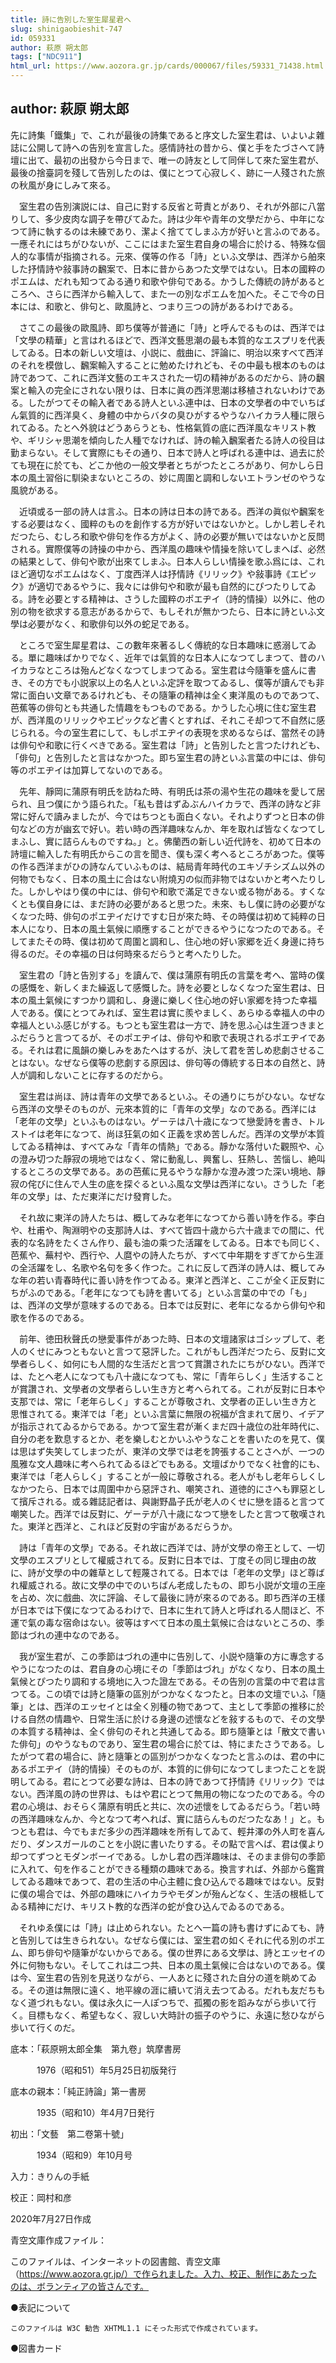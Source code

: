 ```yaml
---
title: 詩に告別した室生犀星君へ
slug: shinigaobieshit-747
id: 059331
author: 萩原 朔太郎
tags: ["NDC911"]
html_url: https://www.aozora.gr.jp/cards/000067/files/59331_71438.html
---
```


## author: 萩原 朔太郎

先に詩集「鐵集」で、これが最後の詩集であると序文した室生君は、いよいよ雜誌に公開して詩への告別を宣言した。感情詩社の昔から、僕と手をたづさへて詩壇に出て、最初の出發から今日まで、唯一の詩友として同伴して來た室生君が、最後の捨臺詞を殘して告別したのは、僕にとつて心寂しく、跡に一人殘された旅の秋風が身にしみて來る。

　室生君の告別演説には、自己に對する反省と苛責とがあり、それが外部に八當りして、多少皮肉な調子を帶びてゐた。詩は少年や青年の文學だから、中年になつて詩に執するのは未練であり、潔よく捨ててしまふ方が好いと言ふのである。一應それにはちがひないが、ここにはまた室生君自身の場合に於ける、特殊な個人的な事情が指摘される。元來、僕等の作る「詩」といふ文學は、西洋から舶來した抒情詩や敍事詩の飜案で、日本に昔からあつた文學ではない。日本の國粹のポエムは、だれも知つてゐる通り和歌や俳句である。かうした傳統の詩があるところへ、さらに西洋から輸入して、また一の別なポエムを加へた。そこで今の日本には、和歌と、俳句と、歐風詩と、つまり三つの詩があるわけである。

　さてこの最後の歐風詩、即ち僕等が普通に「詩」と呼んでるものは、西洋では「文學の精華」と言はれるほどで、西洋文藝思潮の最も本質的なエスプリを代表してゐる。日本の新しい文壇は、小説に、戲曲に、評論に、明治以來すべて西洋のそれを模倣し、飜案輸入することに勉めたけれども、その中最も根本のものは詩であつて、これに西洋文藝のエキスされた一切の精神があるのだから、詩の飜案と輸入の完全にされない限りは、日本に眞の西洋思潮は移植されないわけである。したがつてその輸入者である詩人といふ連中は、日本の文學者の中でいちばん氣質的に西洋臭く、身體の中からバタの臭ひがするやうなハイカラ人種に限られてゐる。たとへ外貌はどうあらうとも、性格氣質の底に西洋風なキリスト教や、ギリシャ思潮を傾向した人種でなければ、詩の輸入飜案者たる詩人の役目は勤まらない。そして實際にもその通り、日本で詩人と呼ばれる連中は、過去に於ても現在に於ても、どこか他の一般文學者とちがつたところがあり、何かしら日本の風土習俗に馴染まないところの、妙に周圍と調和しないエトランゼのやうな風貌がある。

　近頃或る一部の詩人は言ふ。日本の詩は日本の詩である。西洋の眞似や飜案をする必要はなく、國粹のものを創作する方が好いではないかと。しかし若しそれだつたら、むしろ和歌や俳句を作る方がよく、詩の必要が無いではないかと反問される。實際僕等の詩操の中から、西洋風の趣味や情操を除いてしまへば、必然の結果として、俳句や歌が出來てしまふ。日本人らしい情操を歌ふ爲には、これほど適切なポエムはなく、丁度西洋人は抒情詩《リリック》や敍事詩《エピック》が適切であるやうに、我々には俳句や和歌が最も自然的にぴつたりしてゐる。詩を必要とする精神は、さうした國粹のポエヂイ（詩的情操）以外に、他の別の物を欲求する意志があるからで、もしそれが無かつたら、日本に詩といふ文學は必要がなく、和歌俳句以外の蛇足である。

　ところで室生犀星君は、この數年來著るしく傳統的な日本趣味に惑溺してゐる。單に趣味ばかりでなく、近年では氣質的な日本人になつてしまつて、昔のハイカラなところは殆んどなくなつてしまつてゐる。室生君は今隨筆を盛んに書き、その方でも小説家以上の名人といふ定評を取つてゐるし、僕等が讀んでも非常に面白い文章であるけれども、その隨筆の精神は全く東洋風のものであつて、芭蕉等の俳句とも共通した情趣をもつものである。かうした心境に住む室生君が、西洋風のリリックやエピックなど書くとすれば、それこそ却つて不自然に感じられる。今の室生君にして、もしポエヂイの表現を求めるならば、當然その詩は俳句や和歌に行くべきである。室生君は「詩」と告別したと言つたけれども、「俳句」と告別したと言はなかつた。即ち室生君の詩といふ言葉の中には、俳句等のポエヂイは加算してないのである。

　先年、靜岡に蒲原有明氏を訪ねた時、有明氏は茶の湯や生花の趣味を愛して居られ、且つ僕にかう語られた。「私も昔はずゐぶんハイカラで、西洋の詩など非常に好んで讀みましたが、今ではちつとも面白くない。それよりずつと日本の俳句などの方が幽玄で好い。若い時の西洋趣味なんか、年を取れば皆なくなつてしまふし、實に詰らんものですね。」と。佛蘭西の新しい近代詩を、初めて日本の詩壇に輸入した有明氏からこの言を聞き、僕も深く考へるところがあつた。僕等の作る西洋まがひの詩なんていふものは、結局青年時代のエキゾチシズム以外の何物でもなく、日本の風土に合はない附燒刃の似而非物ではないかと考へたりした。しかしやはり僕の中には、俳句や和歌で滿足できない或る物がある。すくなくとも僕自身には、まだ詩の必要があると思つた。未來、もし僕に詩の必要がなくなつた時、俳句のポエヂイだけですむ日が來た時、その時僕は初めて純粹の日本人になり、日本の風土氣候に順應することができるやうになつたのである。そしてまたその時、僕は初めて周圍と調和し、住心地の好い家郷を近く身邊に持ち得るのだ。その幸福の日は何時來るだらうと考へたりした。

　室生君の「詩と告別する」を讀んで、僕は蒲原有明氏の言葉を考へ、當時の僕の感慨を、新しくまた繰返して感慨した。詩を必要としなくなつた室生君は、日本の風土氣候にすつかり調和し、身邊に樂しく住心地の好い家郷を持つた幸福人である。僕にとつてみれば、室生君は實に羨やましく、あらゆる幸福人の中の幸福人といふ感じがする。もつとも室生君は一方で、詩を思ふ心は生涯つきまとふだらうと言つてるが、そのポエヂイは、俳句や和歌で表現されるポエヂイである。それは君に風韻の樂しみをあたへはするが、決して君を苦しめ悲劇させることはない。なぜなら僕等の悲劇する原因は、俳句等の傳統する日本の自然と、詩人が調和しないことに存するのだから。

　室生君は尚ほ、詩は青年の文學であるといふ。その通りにちがひない。なぜなら西洋の文學そのものが、元來本質的に「青年の文學」なのである。西洋には「老年の文學」といふものはない。ゲーテは八十歳になつて戀愛詩を書き、トルストイは老年になつて、尚ほ狂氣の如く正義を求め苦しんだ。西洋の文學が本質してゐる精神は、すべてみな「青年の情熱」である。靜かな落付いた觀照や、心の澄み切つた靜寂の境地ではなく、常に動亂し、興奮し、狂熱し、苦惱し、絶叫するところの文學である。あの芭蕉に見るやうな靜かな澄み渡つた深い境地、靜寂の侘びに住んで人生の底を探ぐるといふ風な文學は西洋にない。さうした「老年の文學」は、ただ東洋にだけ發育した。

　それ故に東洋の詩人たちは、概してみな老年になつてから善い詩を作る。李白や、杜甫や、陶淵明やの支那詩人は、すべて皆四十歳から六十歳までの間に、代表的な名詩をたくさん作り、最も油の乘つた活躍をしてゐる。日本でも同じく、芭蕉や、蕪村や、西行や、人麿やの詩人たちが、すべて中年期をすぎてから生涯の全活躍をし、名歌や名句を多く作つた。これに反して西洋の詩人は、概してみな年の若い青春時代に善い詩を作つてゐる。東洋と西洋と、ここが全く正反對にちがふのである。「老年になつても詩を書いてる」といふ言葉の中での「も」は、西洋の文學が意味するのである。日本では反對に、老年になるから俳句や和歌を作るのである。

　前年、徳田秋聲氏の戀愛事件があつた時、日本の文壇諸家はゴシップして、老人のくせにみつともないと言つて惡評した。これがもし西洋だつたら、反對に文學者らしく、如何にも人間的な生活だと言つて賞讚されたにちがひない。西洋では、たとへ老人になつても八十歳になつても、常に「青年らしく」生活することが賞讚され、文學者の文學者らしい生き方と考へられてる。これが反對に日本や支那では、常に「老年らしく」することが尊敬され、文學者の正しい生き方と思惟されてる。東洋では「老」といふ言葉に無限の祝福が含まれて居り、イデアが指示されてゐるからである。かつて室生君が漸くまだ四十歳位の壯年時代に、自分の老を歎息するとか、老を樂しむとかいふやうなことを書いたのを見て、僕は思はず失笑してしまつたが、東洋の文學では老を誇張することさへが、一つの風雅な文人趣味に考へられてゐるほどでもある。文壇ばかりでなく社會的にも、東洋では「老人らしく」することが一般に尊敬される。老人がもし老年らしくしなかつたら、日本では周圍中から惡評され、嘲笑され、道徳的にさへも罪惡として擯斥される。或る雜誌記者は、與謝野晶子氏が老人のくせに戀を語ると言つて嘲笑した。西洋では反對に、ゲーテが八十歳になつて戀をしたと言つて敬嘆された。東洋と西洋と、これほど反對の宇宙があるだらうか。

　詩は「青年の文學」である。それ故に西洋では、詩が文學の帝王として、一切文學のエスプリとして權威されてる。反對に日本では、丁度その同じ理由の故に、詩が文學の中の雜草として輕蔑されてる。日本では「老年の文學」ほど尊ばれ權威される。故に文學の中でのいちばん老成したもの、即ち小説が文壇の王座を占め、次に戲曲、次に評論、そして最後に詩が來るのである。即ち西洋の王樣が日本では下僕になつてゐるわけで、日本に生れて詩人と呼ばれる人間ほど、不運で氣の毒な宿命はない。彼等はすべて日本の風土氣候に合はないところの、季節はづれの連中なのである。

　我が室生君が、この季節はづれの連中に告別して、小説や隨筆の方に專念するやうになつたのは、君自身の心境にその「季節はづれ」がなくなり、日本の風土氣候とぴつたり調和する境地に入つた證左である。その告別の言葉の中で君は言つてる。この頃では詩と隨筆の區別がつかなくなつたと。日本の文壇でいふ「隨筆」とは、西洋のエッセイとは全く別種の物であつて、主として季節の推移に於ける自然の情趣や、日常生活に於ける身邊の述懷などを敍するもので、その文學の本質する精神は、全く俳句のそれと共通してゐる。即ち隨筆とは「散文で書いた俳句」のやうなものであり、室生君の場合に於ては、特にまたさうである。したがつて君の場合に、詩と隨筆との區別がつかなくなつたと言ふのは、君の中にあるポエヂイ（詩的情操）そのものが、本質的に俳句になつてしまつたことを説明してゐる。君にとつて必要な詩は、日本の詩であつて抒情詩《リリック》ではない。西洋風の詩の世界は、もはや君にとつて無用の物になつたのである。今の君の心境は、おそらく蒲原有明氏と共に、次の述懷をしてゐるだらう。「若い時の西洋趣味なんか、今となつて考へれば、實に詰らんものだつたなあ！」と。もつとも君は、今でもまだ多少の西洋趣味を所有してゐて、輕井澤の外人町を喜んだり、ダンスガールのことを小説に書いたりする。その點で言へば、君は僕より却つてずつとモダンボーイである。しかし君の西洋趣味は、そのまま俳句の季節に入れて、句を作ることができる種類の趣味である。換言すれば、外部から鑑賞してゐる趣味であつて、君の生活の中心主體に食ひ込んでる趣味ではない。反對に僕の場合では、外部の趣味にハイカラやモダンが殆んどなく、生活の根柢してゐる精神にだけ、キリスト教的な西洋の蛇が食ひ込んでゐるのである。

　それゆゑ僕には「詩」は止められない。たとへ一篇の詩も書けずにゐても、詩と告別しては生きられない。なぜなら僕には、室生君の如くそれに代る別のポエム、即ち俳句や隨筆がないからである。僕の世界にある文學は、詩とエッセイの外に何物もない。そしてこれは二つ共、日本の風土氣候に合はないのである。僕は今、室生君の告別を見送りながら、一人あとに殘された自分の道を眺めてゐる。その道は無限に遠く、地平線の涯に續いて消え去つてゐる。だれも友だちもなく道づれもない。僕は永久に一人ぽつちで、孤獨の影を蹈みながら歩いて行く。目標もなく、希望もなく、寂しい大時計の振子のやうに、永遠に愁ひながら歩いて行くのだ。













底本：「萩原朔太郎全集　第九卷」筑摩書房

　　　1976（昭和51）年5月25日初版発行

底本の親本：「純正詩論」第一書房

　　　1935（昭和10）年4月7日発行

初出：「文藝　第二卷第十號」

　　　1934（昭和9）年10月号

入力：きりんの手紙

校正：岡村和彦

2020年7月27日作成

青空文庫作成ファイル：

このファイルは、インターネットの図書館、青空文庫（https://www.aozora.gr.jp/）で作られました。入力、校正、制作にあたったのは、ボランティアの皆さんです。











●表記について


	このファイルは W3C 勧告 XHTML1.1 にそった形式で作成されています。







●図書カード